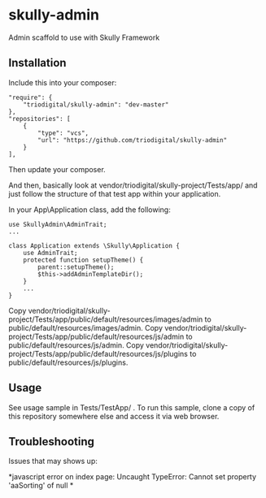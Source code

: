 # skully-admin

Admin scaffold to use with Skully Framework

## Installation

Include this into your composer:

```
"require": {
    "triodigital/skully-admin": "dev-master"
},
"repositories": [
    {
        "type": "vcs",
        "url": "https://github.com/triodigital/skully-admin"
    }
],
```

Then update your composer.

And then, basically look at vendor/triodigital/skully-project/Tests/app/ and just follow the structure of that test app within your application.

In your App\Application class, add the following:

```
use SkullyAdmin\AdminTrait;
...

class Application extends \Skully\Application {
    use AdminTrait;
    protected function setupTheme() {
        parent::setupTheme();
        $this->addAdminTemplateDir();
    }
    ...
}
```

Copy vendor/triodigital/skully-project/Tests/app/public/default/resources/images/admin to public/default/resources/images/admin.
Copy vendor/triodigital/skully-project/Tests/app/public/default/resources/js/admin to public/default/resources/js/admin.
Copy vendor/triodigital/skully-project/Tests/app/public/default/resources/js/plugins to public/default/resources/js/plugins.

## Usage

See usage sample in Tests/TestApp/ . To run this sample, clone a copy of this repository somewhere else and access it via web browser.

## Troubleshooting

Issues that may shows up:

*javascript error on index page: Uncaught TypeError: Cannot set property 'aaSorting' of null *
